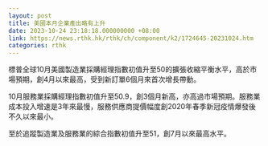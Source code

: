 ```yaml
---
layout: post
title: 美國本月企業產出略有上升
date: 2023-10-24 23:18:18.000000000 +08:00
link: https://news.rthk.hk/rthk/ch/component/k2/1724645-20231024.htm
categories: rthk
---
```


標普全球10月美國製造業採購經理指數初值升至50的擴張收縮平衡水平，高於市場預期，創4月以來最高，受到新訂單6個月來首次增長帶動。

10月服務業採購經理指數初值升至50.9，創3個月新高，亦高過市場預期。服務業成本投入增速是3年來最慢，服務供應商提價幅度創2020年春季新冠疫情爆發後不久以來最小。

至於追蹤製造業及服務業的綜合指數初值升至51，創7月以來最高水平。
